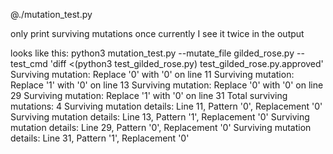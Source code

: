 @./mutation_test.py

only print surviving mutations once
currently I see it twice in the output

looks like this:
python3 mutation_test.py --mutate_file gilded_rose.py --test_cmd 'diff <(python3 test_gilded_rose.py) test_gilded_rose.py.approved'
Surviving mutation: Replace '0' with '0' on line 11
Surviving mutation: Replace '1' with '0' on line 13
Surviving mutation: Replace '0' with '0' on line 29
Surviving mutation: Replace '1' with '0' on line 31
Total surviving mutations: 4
Surviving mutation details: Line 11, Pattern '0', Replacement '0'
Surviving mutation details: Line 13, Pattern '1', Replacement '0'
Surviving mutation details: Line 29, Pattern '0', Replacement '0'
Surviving mutation details: Line 31, Pattern '1', Replacement '0'
